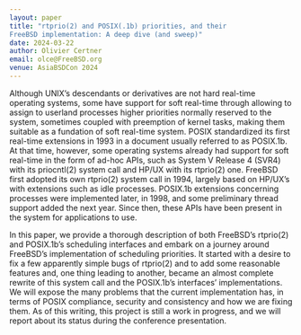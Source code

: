 ```yaml
---
layout: paper
title: "rtprio(2) and POSIX(.1b) priorities, and their
FreeBSD implementation: A deep dive (and sweep)"
date: 2024-03-22
author: Olivier Certner
email: olce@FreeBSD.org
venue: AsiaBSDCon 2024
---
```


Although UNIX’s descendants or derivatives are not hard real-time operating
systems, some have support for soft real-time through allowing to assign to
userland processes higher priorities normally reserved to the system, sometimes
coupled with preemption of kernel tasks, making them suitable as a fundation of
soft real-time system. POSIX standardized its first real-time extensions in 1993
in a document usually referred to as POSIX.1b. At that time, however, some
operating systems already had support for soft real-time in the form of ad-hoc
APIs, such as System V Release 4 (SVR4) with its priocntl(2) system call and
HP/UX with its rtprio(2) one. FreeBSD first adopted its own rtprio(2) system
call in 1994, largely based on HP/UX’s with extensions such as idle processes.
POSIX.1b extensions concerning processes were implemented later, in 1998, and
some preliminary thread support added the next year. Since then, these APIs have
been present in the system for applications to use.

In this paper, we provide a thorough description of both FreeBSD’s rtprio(2) and
POSIX.1b’s scheduling interfaces and embark on a journey around FreeBSD’s
implementation of scheduling priorities. It started with a desire to fix a few
apparently simple bugs of rtprio(2) and to add some reasonable features and, one
thing leading to another, became an almost complete rewrite of this system call
and the POSIX.1b’s interfaces’ implementations. We will expose the many problems
that the current implementation has, in terms of POSIX compliance, security and
consistency and how we are fixing them. As of this writing, this project is
still a work in progress, and we will report about its status during the
conference presentation.
